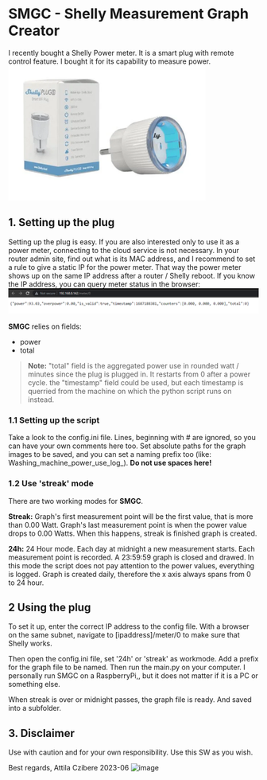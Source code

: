 # SMGC - Shelly Measurement Graph Creator
I recently bought a Shelly Power meter. It is a smart plug with remote control feature. I bought it for its capability to measure power. 
![Image of a Shelly plug and its box](/resources/Shelly_img.png)

## 1. Setting up the plug
Setting up the plug is easy. If you are also interested only to use it as a power meter, connecting to the cloud service is not necessary. In your router admin site, find out what is its MAC address, and I recommend to set a rule to give a static IP for the power meter. That way the power meter shows up on the same IP address after a router / Shelly reboot. 
If you know the IP address, you can query meter status in the browser: 
![Image of a Shelly plug's built in webserver content](/resources/meter.png)

**SMGC** relies on fields: 
- power
- total
> **Note:** "total" field is the aggregated power use in rounded watt / minutes since the plug is plugged in. It restarts from 0 after a power cycle. 
> the "timestamp" field could be used, but each timestamp is querried from the machine on which the python script runs on instead. 

### 1.1 Setting up the script
Take a look to the config.ini file. Lines, beginning with # are ignored, so you can have your own comments here too. Set absolute paths for the graph images to be saved, and you can set a naming prefix too (like: Washing_machine_power_use_log_). **Do not use spaces here!**

### 1.2 Use 'streak' mode
There are two working modes for **SMGC**. 

**Streak:** Graph's first measurement point will be the first value, that is more than 0.00 Watt. Graph's last measurement point is when the power value drops to 0.00 Watts. When this happens, streak is finished graph is created. 

**24h:** 24 Hour mode. Each day at midnight a new measurement starts. Each measurement point is recorded. A 23:59:59 graph is closed and drawed. In this mode the script does not pay attention to the power values, everything is logged. Graph is created daily, therefore the x axis always spans from 0 to 24 hour. 

## 2 Using the plug
To set it up, enter the correct IP address to the config file. With a browser on the same subnet, navigate to [ipaddress]/meter/0 to make sure that Shelly works. 

Then open the config.ini file, set '24h' or 'streak' as workmode. Add a prefix for the graph file to be named. Then run the main.py on your computer. I personally run SMGC on a RaspberryPi,, but it does not matter if it is a PC or something else. 

When streak is over or midnight passes, the graph file is ready. And saved into a subfolder. 

## 3. Disclaimer
Use with caution and for your own responsibility. Use this SW as you wish. 

Best regards, 
Attila Czibere
2023-06
![image](https://github.com/gitusercz/SMGC/assets/32957697/34344161-5f4f-4643-8c80-58446c1c84dd)
